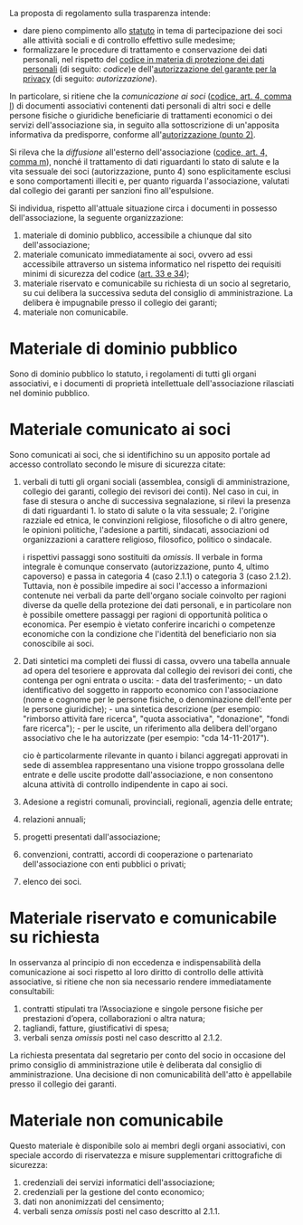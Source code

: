 

La proposta di regolamento sulla trasparenza intende:

-   dare pieno compimento
    allo [statuto](http://www.alumniscuolagalileiana.it/wp-content/uploads/2017/03/Statuto-Alumni-SGSS.pdf) in
    tema di partecipazione dei soci alle attività sociali e di controllo
    effettivo sulle medesime;
-   formalizzare le procedure di trattamento e conservazione dei dati
    personali, nel rispetto del [codice in materia di protezione dei
    dati
    personali](http://www.garanteprivacy.it/web/guest/home/docweb/-/docweb-display/docweb/1311248) (di
    seguito: *codice*)e dell'[autorizzazione del garante per la
    privacy](http://garanteprivacy.it/web/guest/home/docweb/-/docweb-display/docweb/5803310) (di
    seguito: *autorizzazione*).

In particolare, si ritiene che la *comunicazione* *ai soci* ([codice,
art. 4, comma
l](http://www.garanteprivacy.it/web/guest/home/docweb/-/docweb-display/docweb/1311248))
di documenti associativi contenenti dati personali di altri soci e delle
persone fisiche o giuridiche beneficiarie di trattamenti economici o dei
servizi dell'associazione sia, in seguito alla sottoscrizione di
un'apposita informativa da predisporre, conforme all'[autorizzazione
(punto
2)](http://garanteprivacy.it/web/guest/home/docweb/-/docweb-display/docweb/5803310).

Si rileva che la *diffusione* all'esterno dell'associazione ([codice,
art. 4, comma
m](http://www.garanteprivacy.it/web/guest/home/docweb/-/docweb-display/docweb/1311248)),
nonché il trattamento di dati riguardanti lo stato di salute e la vita
sessuale dei soci (autorizzazione, punto 4) sono esplicitamente esclusi
e sono comportamenti illeciti e, per quanto riguarda l'associazione,
valutati dal collegio dei garanti per sanzioni fino all'espulsione.

Si individua, rispetto all'attuale situazione circa i documenti in
possesso dell'associazione, la seguente organizzazione:

1.  materiale di dominio pubblico, accessibile a chiunque dal sito
    dell'associazione;
2.  materiale comunicato immediatamente ai soci, ovvero ad essi
    accessibile attraverso un sistema informatico nel rispetto dei
    requisiti minimi di sicurezza del codice ([art. 33 e
    34](http://www.garanteprivacy.it/web/guest/home/docweb/-/docweb-display/docweb/1311248));
3.  materiale riservato e comunicabile su richiesta di un socio al
    segretario, su cui delibera la successiva seduta del consiglio di
    amministrazione. La delibera è impugnabile presso il collegio dei
    garanti;
4.  materiale non comunicabile.

# Materiale di dominio pubblico

Sono di dominio pubblico lo statuto, i regolamenti di tutti gli organi
associativi, e i documenti di proprietà intellettuale dell'associazione
rilasciati nel dominio pubblico.

# Materiale comunicato ai soci

Sono comunicati ai soci, che si identifichino su un apposito portale ad
accesso controllato secondo le misure di sicurezza citate:

1.  verbali di tutti gli organi sociali (assemblea, consigli di
    amministrazione, collegio dei garanti, collegio dei revisori dei conti).
    Nel caso in cui, in fase di stesura o anche di successiva segnalazione,
    si rilevi la presenza di dati riguardanti
        1.  lo stato di salute o la vita sessuale;
        2.  l'origine razziale ed etnica, le convinzioni religiose, filosofiche
            o di altro genere, le opinioni politiche, l'adesione a partiti,
            sindacati, associazioni od organizzazioni a carattere religioso,
            filosofico, politico o sindacale.

    i rispettivi passaggi sono sostituiti da *omissis*. Il verbale in forma
    integrale è comunque conservato (autorizzazione, punto 4, ultimo
    capoverso) e passa in categoria 4 (caso 2.1.1) o categoria 3 (caso
    2.1.2). Tuttavia, non è possibile impedire ai soci l'accesso a
    informazioni contenute nei verbali da parte dell'organo sociale
    coinvolto per ragioni diverse da quelle della protezione dei dati
    personali, e in particolare non è possibile omettere passaggi per
    ragioni di opportunità politica o economica. Per esempio è vietato
    conferire incarichi o competenze economiche con la condizione che
    l'identità del beneficiario non sia conoscibile ai soci.

1.  Dati sintetici ma completi dei flussi di cassa, ovvero una tabella
    annuale ad opera del tesoriere e approvata dal collegio dei revisori dei
    conti, che contenga per ogni entrata o uscita:
        -   data del trasferimento;
        -   un dato identificativo del soggetto in rapporto economico con
            l'associazione (nome e cognome per le persone fisiche, o
            denominazione dell'ente per le persone giuridiche);
        -   una sintetica descrizione (per esempio: "rimborso attività fare
            ricerca", "quota associativa", "donazione", "fondi fare ricerca");
        -   per le uscite, un riferimento alla delibera dell'organo associativo
            che le ha autorizzate (per esempio: "cda 14-11-2017").

    cio è particolarmente rilevante in quanto i bilanci aggregati approvati
    in sede di assemblea rappresentano una visione troppo grossolana delle
    entrate e delle uscite prodotte dall'associazione, e non consentono
    alcuna attività di controllo indipendente in capo ai soci.
1.  Adesione a registri comunali, provinciali, regionali, agenzia delle
        entrate;
1.  relazioni annuali;
1.  progetti presentati dall'associazione;
1.  convenzioni, contratti, accordi di cooperazione o partenariato dell'associazione con enti pubblici o privati;
1.  elenco dei soci.


# Materiale riservato e comunicabile su richiesta

In osservanza al principio di non eccedenza e indispensabilità della
comunicazione ai soci rispetto al loro diritto di controllo delle
attività associative, si ritiene che non sia necessario rendere
immediatamente consultabili:

1.  contratti stipulati tra l’Associazione e singole persone fisiche per
    prestazioni d’opera, collaborazioni o altra natura;
2.  tagliandi, fatture, giustificativi di spesa;
3.  verbali senza *omissis* posti nel caso descritto al 2.1.2.

La richiesta presentata dal segretario per conto del socio in occasione
del primo consiglio di amministrazione utile è deliberata dal consiglio
di amministrazione. Una decisione di non comunicabilità dell'atto è
appellabile presso il collegio dei garanti.

# Materiale non comunicabile

Questo materiale è disponibile solo ai membri degli organi associativi,
con speciale accordo di riservatezza e misure supplementari
crittografiche di sicurezza:

1.  credenziali dei servizi informatici dell'associazione;
2.  credenziali per la gestione del conto economico;
3.  dati non anonimizzati del censimento;
4.  verbali senza *omissis* posti nel caso descritto al 2.1.1.
